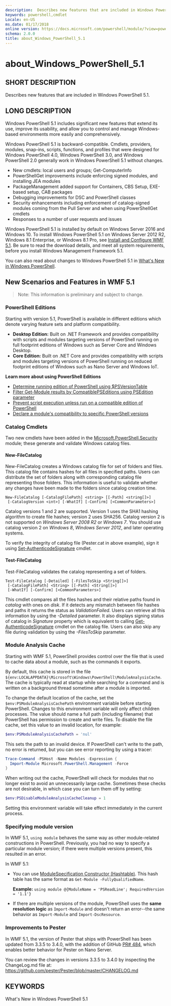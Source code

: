 ```yaml
---
description:  Describes new features that are included in Windows PowerShell 5.1. 
keywords: powershell,cmdlet
Locale: en-US
ms.date: 01/17/2018
online version: https://docs.microsoft.com/powershell/module/?view=powershell-5.1&WT.mc_id=ps-gethelp
schema: 2.0.0
title: about_Windows_PowerShell_5.1
---
```


# about_Windows_PowerShell_5.1

## SHORT DESCRIPTION

Describes new features that are included in Windows PowerShell 5.1.

## LONG DESCRIPTION

Windows PowerShell 5.1 includes significant new features that extend its use,
improve its usability, and allow you to control and manage Windows-based
environments more easily and comprehensively.

Windows PowerShell 5.1 is backward-compatible. Cmdlets, providers, modules,
snap-ins, scripts, functions, and profiles that were designed for Windows
PowerShell 4.0, Windows PowerShell 3.0, and Windows PowerShell 2.0 generally
work in Windows PowerShell 5.1 without changes.

- New cmdlets: local users and groups; Get-ComputerInfo
- PowerShellGet improvements include enforcing signed modules, and installing
  JEA modules
- PackageManagement added support for Containers, CBS Setup, EXE-based setup,
  CAB packages
- Debugging improvements for DSC and PowerShell classes
- Security enhancements including enforcement of catalog-signed modules coming
  from the Pull Server and when using PowerShellGet cmdlets
- Responses to a number of user requests and issues

Windows PowerShell 5.1 is installed by default on Windows Server 2016 and
Windows 10. To install Windows PowerShell 5.1 on Windows Server 2012 R2,
Windows 8.1 Enterprise, or Windows 8.1 Pro, see
[Install and Configure WMF 5.1](/powershell/scripting/wmf/setup/install-configure).
Be sure to read the download details, and meet all system requirements, before
you install Windows Management Framework 5.1.

You can also read about changes to Windows PowerShell 5.1 in
[What's New in Windows PowerShell](/powershell/scripting/windows-powershell/whats-new/what-s-new-in-windows-powershell-50).

## New Scenarios and Features in WMF 5.1

> Note: This information is preliminary and subject to change.

### PowerShell Editions
Starting with version 5.1, PowerShell is available in different editions which denote varying feature sets and platform compatibility.

- **Desktop Edition:** Built on .NET Framework and provides compatibility with
  scripts and modules targeting versions of PowerShell running on full footprint
  editions of Windows such as Server Core and Windows Desktop.
- **Core Edition:** Built on .NET Core and provides compatibility with scripts
  and modules targeting versions of PowerShell running on reduced footprint
  editions of Windows such as Nano Server and Windows IoT.

**Learn more about using PowerShell Editions**

- [Determine running edition of PowerShell using $PSVersionTable](/powershell/module/microsoft.powershell.core/about/about_automatic_variables)
- [Filter Get-Module results by CompatiblePSEditions using PSEdition parameter](/powershell/module/microsoft.powershell.core/get-module)
- [Prevent script execution unless run on a compatible edition of PowerShell](/powershell/scripting/gallery/concepts/script-psedition-support)
- [Declare a module's compatibility to specific PowerShell versions](/powershell/scripting/gallery/concepts/module-psedition-support)

### Catalog Cmdlets

Two new cmdlets have been added in the
[Microsoft.PowerShell.Security](/previous-versions/windows/powershell-scripting/hh847877(v=wps.640))
module; these generate and validate Windows catalog files.

#### New-FileCatalog

New-FileCatalog creates a Windows catalog file for set of folders and files.
This catalog file contains hashes for all files in specified paths. Users can
distribute the set of folders along with corresponding catalog file
representing those folders. This information is useful to validate whether any
changes have been made to the folders since catalog creation time.

```
New-FileCatalog [-CatalogFilePath] <string> [[-Path] <string[]>]
 [-CatalogVersion <int>] [-WhatIf] [-Confirm] [<CommonParameters>]
```

Catalog versions 1 and 2 are supported. Version 1 uses the SHA1 hashing
algorithm to create file hashes; version 2 uses SHA256. Catalog version 2 is
not supported on *Windows Server 2008 R2* or *Windows 7*. You should use
catalog version 2 on *Windows 8*, *Windows Server 2012*, and later operating
systems.

To verify the integrity of catalog file (Pester.cat in above example), sign it
using
[Set-AuthenticodeSignature](/powershell/module/microsoft.powershell.security/set-authenticodesignature)
cmdlet.

#### Test-FileCatalog

Test-FileCatalog validates the catalog representing a set of folders.

```
Test-FileCatalog [-Detailed] [-FilesToSkip <String[]>]
 [-CatalogFilePath] <String> [[-Path] <String[]>]
 [-WhatIf] [-Confirm] [<CommonParameters>]
```

This cmdlet compares all the files hashes and their relative paths found in
*catalog* with ones on *disk*. If it detects any mismatch between file hashes
and paths it returns the status as *ValidationFailed*. Users can retrieve all
this information by using the *-Detailed* parameter. It also displays signing
status of catalog in *Signature* property which is equivalent to calling
[Get-AuthenticodeSignature](/powershell/module/microsoft.powershell.security/get-authenticodesignature)
cmdlet on the catalog file. Users can also skip any file during validation by
using the *-FilesToSkip* parameter.

### Module Analysis Cache

Starting with WMF 5.1, PowerShell provides control over the file that is used
to cache data about a module, such as the commands it exports.

By default, this cache is stored in the file
`${env:LOCALAPPDATA}\Microsoft\Windows\PowerShell\ModuleAnalysisCache`. The
cache is typically read at startup while searching for a command and is
written on a background thread sometime after a module is imported.

To change the default location of the cache, set the
`$env:PSModuleAnalysisCachePath` environment variable before starting
PowerShell. Changes to this environment variable will only affect children
processes. The value should name a full path (including filename) that
PowerShell has permission to create and write files. To disable the file
cache, set this value to an invalid location, for example:

```powershell
$env:PSModuleAnalysisCachePath = 'nul'
```

This sets the path to an invalid device. If PowerShell can't write to the
path, no error is returned, but you can see error reporting by using a tracer:

```powershell
Trace-Command -PSHost -Name Modules -Expression {
  Import-Module Microsoft.PowerShell.Management -Force
}
```

When writing out the cache, PowerShell will check for modules that no longer
exist to avoid an unnecessarily large cache. Sometimes these checks are not
desirable, in which case you can turn them off by setting:

```powershell
$env:PSDisableModuleAnalysisCacheCleanup = 1
```

Setting this environment variable will take effect immediately in the current
process.

### Specifying module version

In WMF 5.1, `using module` behaves the same way as other module-related
constructions in PowerShell. Previously, you had no way to specify a
particular module version; if there were multiple versions present, this
resulted in an error.

In WMF 5.1:

* You can use [ModuleSpecification Constructor (Hashtable)](/dotnet/api/microsoft.powershell.commands.modulespecification.-ctor).
  This hash table has the same format as `Get-Module -FullyQualifiedName`.

  **Example:** `using module @{ModuleName = 'PSReadLine'; RequiredVersion = '1.1'}`

* If there are multiple versions of the module, PowerShell uses the **same
  resolution logic** as `Import-Module` and doesn't return an error--the same
  behavior as `Import-Module` and `Import-DscResource`.

### Improvements to Pester

In WMF 5.1, the version of Pester that ships with PowerShell has been updated
from 3.3.5 to 3.4.0, with the addition of GitHub [PR# 484](https://github.com/pester/Pester/pull/484),
which enables better behavior for Pester on Nano Server.

You can review the changes in versions 3.3.5 to 3.4.0 by inspecting the
ChangeLog.md file at:
https://github.com/pester/Pester/blob/master/CHANGELOG.md

## KEYWORDS

What's New in Windows PowerShell 5.1
